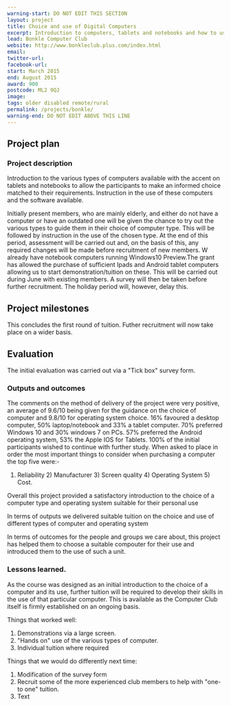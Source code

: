```yaml
---
warning-start: DO NOT EDIT THIS SECTION
layout: project
title: Choice and use of Digital Computers
excerpt: Introduction to computers, tablets and notebooks and how to use them
lead: Bonkle Computer Club
website: http://www.bonkleclub.plus.com/index.html 
email: 
twitter-url: 
facebook-url: 
start: March 2015
end: August 2015
award: 900
postcode: ML2 9QJ
image:
tags: older disabled remote/rural
permalink: /projects/bonkle/
warning-end: DO NOT EDIT ABOVE THIS LINE
---
```


## Project plan

### Project description

Introduction to the various types of computers available with the accent on tablets and notebooks to allow the participants to make an informed choice matched to their requirements. Instruction in the use of these computers and the software available.

Initially present members, who are mainly elderly, and either do not have a computer or have an outdated one will be given the chance to try out the various types to guide them in their choice of computer type. This will be followed by instruction in the use of the chosen type. At the end of this period, assessment will be carried out and, on the basis of this, any required changes will be made before recruitment of new members.
W already have notebook computers running Windows10 Preview.The grant has allowed the purchase of sufficient Ipads and Android tablet computers allowing us to start demonstration/tuition on these. This will be carried out during June with existing members. A survey will then be taken before further recruitment. The holiday period will, however, delay this.

## Project milestones
This concludes the first round of tuition. Futher recruitment will now take place on a wider basis.

## Evaluation

The initial evaluation was carried out via a "Tick box" survey form.

### Outputs and outcomes
The comments on the method of delivery of the project were very positive, an average of 9.6/10 being given for the guidance on the choice of computer and 9.8/10 for operating system choice.
16% favoured a desktop computer, 50% laptop/notebook and 33% a tablet computer.
70% preferred Windows 10 and 30% windows 7 on PCs. 57% preferred the Android operating system, 53% the Apple IOS for Tablets.
100% of the initial participants wished to continue with further study.
When asked to place in order the most important things to consider when purchasing a computer the top five were:-
1) Reliability  2) Manufacturer 3) Screen quality 4) Operating System 5) Cost.

Overall this project provided a satisfactory introduction to the choice of a computer type and operating system suitable for their personal use

In terms of outputs we delivered suitable tuition on the choice and use of different types of computer and operating system

In terms of outcomes for the people and groups we care about, this project has helped them to choose a suitable compouter for their use and introduced them to the use of such a unit.

### Lessons learned. 
As the course was designed as an initial introduction to the choice of a computer and its use, further tuition will be required to develop their skills in the use of that particular computer. This is available as the Computer Club itself is firmly established on an ongoing basis.

Things that worked well:

1. Demonstrations via a large screen.
2. "Hands on" use of the various types of computer.
3. Individual tuition where required

Things that we would do differently next time:

1. Modification of the survey form
2. Recruit some of the more experienced club members to help with "one-to one" tuition.
3. Text

